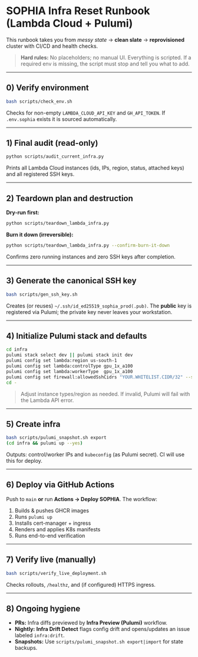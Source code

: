 # SOPHIA Infra Reset Runbook (Lambda Cloud + Pulumi)

This runbook takes you from *messy state* → **clean slate** → **reprovisioned** cluster with CI/CD and health checks.

> **Hard rules:** No placeholders; no manual UI. Everything is scripted. If a required env is missing, the script must stop and tell you what to add.

---

## 0) Verify environment

```bash
bash scripts/check_env.sh
```
Checks for non-empty `LAMBDA_CLOUD_API_KEY` and `GH_API_TOKEN`. If `.env.sophia` exists it is sourced automatically.

---

## 1) Final audit (read-only)

```bash
python scripts/audit_current_infra.py
```
Prints all Lambda Cloud instances (ids, IPs, region, status, attached keys) and all registered SSH keys.

---

## 2) Teardown plan and destruction

**Dry-run first:**
```bash
python scripts/teardown_lambda_infra.py
```

**Burn it down (irreversible):**
```bash
python scripts/teardown_lambda_infra.py --confirm-burn-it-down
```
Confirms zero running instances and zero SSH keys after completion.

---

## 3) Generate the canonical SSH key

```bash
bash scripts/gen_ssh_key.sh
```
Creates (or reuses) `~/.ssh/id_ed25519_sophia_prod(.pub)`. The **public** key is registered via Pulumi; the private key never leaves your workstation.

---

## 4) Initialize Pulumi stack and defaults

```bash
cd infra
pulumi stack select dev || pulumi stack init dev
pulumi config set lambda:region us-south-1
pulumi config set lambda:controlType gpu_1x_a100
pulumi config set lambda:workerType  gpu_1x_a100
pulumi config set firewall:allowedSshCidrs "YOUR.WHITELIST.CIDR/32" --secret=false
cd -
```
> Adjust instance types/region as needed. If invalid, Pulumi will fail with the Lambda API error.

---

## 5) Create infra

```bash
bash scripts/pulumi_snapshot.sh export
(cd infra && pulumi up --yes)
```
Outputs: control/worker IPs and `kubeconfig` (as Pulumi secret). CI will use this for deploy.

---

## 6) Deploy via GitHub Actions

Push to `main` **or** run **Actions → Deploy SOPHIA**. The workflow:
1. Builds & pushes GHCR images
2. Runs `pulumi up`
3. Installs cert-manager + ingress
4. Renders and applies K8s manifests
5. Runs end-to-end verification

---

## 7) Verify live (manually)

```bash
bash scripts/verify_live_deployment.sh
```
Checks rollouts, `/healthz`, and (if configured) HTTPS ingress.

---

## 8) Ongoing hygiene

- **PRs:** Infra diffs previewed by **Infra Preview (Pulumi)** workflow.
- **Nightly:** **Infra Drift Detect** flags config drift and opens/updates an issue labeled `infra:drift`.
- **Snapshots:** Use `scripts/pulumi_snapshot.sh export|import` for state backups.
